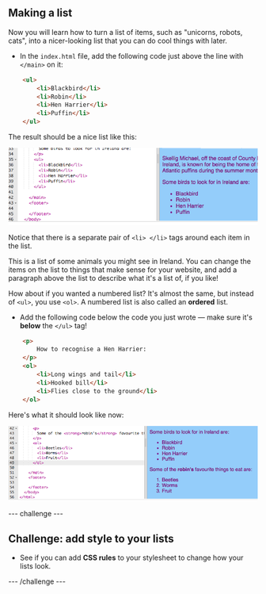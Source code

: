 ## Making a list

Now you will learn how to turn a list of items, such as "unicorns, robots, cats", into a nicer-looking list that you can do cool things with later.
  
- In the `index.html` file, add the following code just above the line with `</main>` on it:

```html
    <ul>
        <li>Blackbird</li>
        <li>Robin</li>
        <li>Hen Harrier</li>
        <li>Puffin</li>
    </ul>
```

The result should be a nice list like this: 

![Unordered list](images/egUnorderedList.png)

Notice that there is a separate pair of `<li> </li>` tags around each item in the list. 

This is a list of some animals you might see in Ireland. You can change the items on the list to things that make sense for your website, and add a paragraph above the list to describe what it's a list of, if you like!

How about if you wanted a numbered list? It's almost the same, but instead of `<ul>`, you use `<ol>`. A numbered list is also called an **ordered** list. 

- Add the following code below the code you just wrote — make sure it's **below** the `</ul>` tag!

```html
    <p>
        How to recognise a Hen Harrier:
    </p>
    <ol>
        <li>Long wings and tail</li>
        <li>Hooked bill</li>
        <li>Flies close to the ground</li>
    </ol>
```

Here's what it should look like now:

![Ordered list](images/egOrderedList.png)

--- challenge ---

## Challenge: add style to your lists

- See if you can add **CSS rules** to your stylesheet to change how your lists look.

--- /challenge ---

